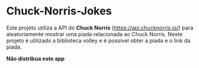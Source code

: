 # Chuck-Norris-Jokes
Este projeto utiliza a API do **Chuck Norris** (https://api.chucknorris.io/) para aleatoriamente mostrar uma piada relacionada ao Chuck Norris. Neste projeto é utilizado a biblioteca volley e é possivel obter a piada e o link da piada.

**Não distribua este app**
